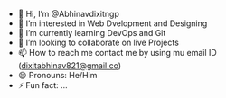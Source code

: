- 👋 Hi, I’m @Abhinavdixitngp
- 👀 I’m interested in Web Dvelopment and Designing 
- 🌱 I’m currently learning DevOps and Git
- 💞️ I’m looking to collaborate on live Projects 
- 📫 How to reach me contact me by using mu email ID (dixitabhinav821@gmail.co)
- 😄 Pronouns:  He/Him
- ⚡ Fun fact: ...

<!---
Abhinavdixitngp/Abhinavdixitngp is a ✨ special ✨ repository because its `README.md` (this file) appears on your GitHub profile.
You can click the Preview link to take a look at your changes.
--->
